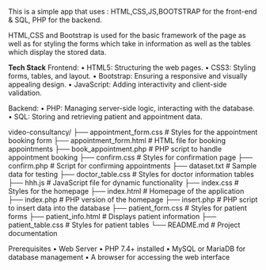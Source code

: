 This is a simple app that uses :
HTML,CSS,JS,BOOTSTRAP for the front-end & SQL, PHP for the backend.

HTML,CSS and Bootstrap is used for the basic framework of the page as well as for styling the forms which take in information as well as the tables which display the stored data.

**Tech Stack**
Frontend:
	•	HTML5: Structuring the web pages.
	•	CSS3: Styling forms, tables, and layout.
	•	Bootstrap: Ensuring a responsive and visually appealing design.
	•	JavaScript: Adding interactivity and client-side validation.

Backend:
	•	PHP: Managing server-side logic, interacting with the database.
	•	SQL: Storing and retrieving patient and appointment data.

 video-consultancy/
├── appointment_form.css      # Styles for the appointment booking form
├── appointment_form.html     # HTML file for booking appointments
├── book_appointment.php      # PHP script to handle appointment booking
├── confirm.css               # Styles for confirmation page
├── confirm.php               # Script for confirming appointments
├── dataset.txt               # Sample data for testing
├── doctor_table.css          # Styles for doctor information tables
├── hhh.js                    # JavaScript file for dynamic functionality
├── index.css                 # Styles for the homepage
├── index.html                # Homepage of the application
├── index.php                 # PHP version of the homepage
├── insert.php                # PHP script to insert data into the database
├── patient_form.css          # Styles for patient forms
├── patient_info.html         # Displays patient information
├── patient_table.css         # Styles for patient tables
└── README.md                 # Project documentation

 Prerequisites
	•	Web Server
	•	PHP 7.4+ installed
	•	MySQL or MariaDB for database management
	•	A browser for accessing the web interface
